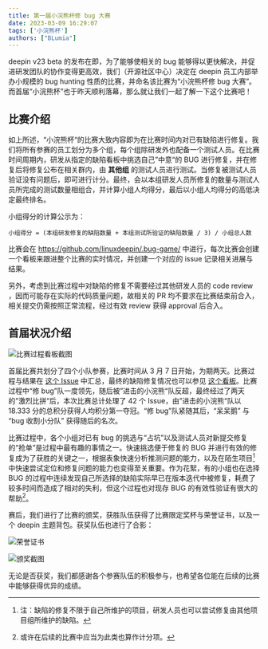 ```yaml
---
title: 第一届小浣熊杯修 bug 大赛
date: 2023-03-09 16:29:07
tags: ['小浣熊杯']
authors: ["BLumia"]
---
```


deepin v23 beta 的发布在即，为了能够使相关的 bug 能够得以更快解决，并促进研发团队的协作变得更高效，我们（开源社区中心）决定在 deepin 员工内部举办小规模的 bug hunting 性质的比赛，并命名该比赛为“小浣熊杯修 bug 大赛”。而首届“小浣熊杯”也于昨天顺利落幕，那么就让我们一起了解一下这个比赛吧！

<!-- more -->

## 比赛介绍

如上所述，“小浣熊杯“的比赛大致内容即为在比赛时间内对已有缺陷进行修复。我们将所有参赛的员工划分为多个组，每个组除研发外也配备一个测试人员。在比赛时间周期内，研发从指定的缺陷看板中挑选自己”中意“的 BUG 进行修复，并在修复后将修复公布在相关群内，由 **其他组** 的测试人员进行测试。当修复被测试人员验证没有问题后，即可进行计分。最终，会以本组研发人员所修复的数量与测试人员所完成的测试数量相组合，并计算小组人均得分，最后以小组人均得分的高低决定最终排名。

小组得分的计算公示为：

```plain
小组得分 = (本组研发修复的缺陷数量 + 本组测试所验证的缺陷数量 / 3) / 小组总人数
```

比赛会在 https://github.com/linuxdeepin/.bug-game/ 中进行，每次比赛会创建一个看板来跟进整个比赛的实时情况，并创建一个对应的 issue 记录相关进展与结果。

另外，考虑到比赛过程中对缺陷的修复不需要经过其他研发人员的 code review ，因而可能存在实际的代码质量问题，故相关的 PR 均不要求在比赛结束前合入，相关提交仍需按照正常流程，经过有效 review 获得 approval 后合入。

## 首届状况介绍

![比赛过程看板截图](https://user-images.githubusercontent.com/13449038/223312494-6039b4a2-309a-44be-a8ac-61edffa9f963.png)

首届比赛共划分了四个小队参赛，比赛时间从 3 月 7 日开始，为期两天。比赛过程与结果在 [这个 Issue](https://github.com/linuxdeepin/.bug-game/issues/1) 中汇总，最终的缺陷修复情况也可以参见 [这个看板](https://github.com/orgs/linuxdeepin/projects/26)。比赛过程中“修 bug”队一度领先，随后被”进击的小浣熊“队反超，最终经过了两天的”激烈比拼“后，本次比赛总计处理了 42 个 Issue，由”进击的小浣熊“队以 18.333 分的总积分获得人均积分第一夺冠。“修 bug”队紧随其后，“呆呆鹅” 与 “bug 收割小分队” 获得随后的名次。

比赛过程中，各个小组对已有 bug 的挑选与“占坑”以及测试人员对新提交修复的“抢单”是过程中最有趣的事情之一。快速挑选便于修复的 BUG 并进行有效的修复成为了获胜的关键之一，根据表象快速分析推测问题的能力，以及在陌生项目[^1]中快速尝试定位和修复问题的能力也变得至关重要。作为花絮，有的小组也在选择 BUG 的过程中连续发现自己所选择的缺陷实际早已在版本迭代中被修复，耗费了较多时间而造成了相对的失利，但这个过程也对现存 BUG 的有效性验证有很大的帮助[^2]。

赛后，我们进行了比赛的颁奖，获胜队伍获得了比赛限定奖杯与荣誉证书，以及一个 deepin 主题背包。获奖队伍也进行了合影：

![荣誉证书](https://user-images.githubusercontent.com/13449038/223905944-e8b68703-a65f-4478-80e5-ceaa2834fb3a.jpg)

![颁奖截图](https://user-images.githubusercontent.com/13449038/223911631-376c0d58-17a5-4401-843d-414dc287b7be.png)

无论是否获奖，我们都感谢各个参赛队伍的积极参与，也希望各位能在后续的比赛中能够获得优异的成绩。

[^1]: 注：缺陷的修复不限于自己所维护的项目，研发人员也可以尝试修复由其他项目组所维护的缺陷。
[^2]: 或许在后续的比赛中应当为此类也算作计分项。